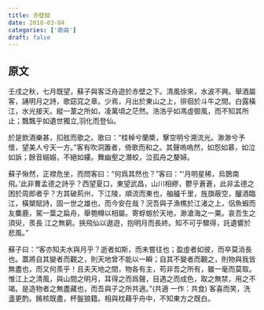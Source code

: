 ```yaml
---
title: 赤壁赋
date: 2018-03-04
categories: ['歌曲']
draft: false
---
```


## 原文

壬戌之秋，七月既望，蘇子與客泛舟遊於赤壁之下。清風徐來，水波不興。舉酒屬客，誦明月之詩，歌窈窕之章。少焉，月出於東山之上，徘徊於斗牛之間。白露橫江，水光接天。縱一葦之所如，凌萬頃之茫然。浩浩乎如馮虛御風，而不知其所止；飄飄乎如遺世獨立,羽化而登仙。

於是飲酒樂甚，扣舷而歌之。歌曰：“桂棹兮蘭槳，擊空明兮溯流光。渺渺兮予懷，望美人兮天一方。”客有吹洞簫者，倚歌而和之。其聲嗚嗚然，如怨如慕，如泣如訴；餘音嫋嫋，不絕如縷。舞幽壑之潛蛟，泣孤舟之嫠婦。

蘇子愀然，正襟危坐，而問客曰：“何爲其然也？”客曰：“‘月明星稀，烏鵲南飛。’此非曹孟德之詩乎？西望夏口，東望武昌，山川相繆，鬱乎蒼蒼，此非孟德之困於周郎者乎？方其破荊州，下江陵，順流而東也，舳艫千里，旌旗蔽空，釃酒臨江，橫槊賦詩，固一世之雄也，而今安在哉？況吾與子漁樵於江渚之上，侶魚蝦而友麋鹿，駕一葉之扁舟，舉匏樽以相屬。寄蜉蝣於天地，渺滄海之一粟。哀吾生之須臾，羨長 江之無窮。挾飛仙以遨遊，抱明月而長終。知不可乎驟得，託遺響於悲風。”

蘇子曰：“客亦知夫水與月乎？逝者如斯，而未嘗往也；盈虛者如彼，而卒莫消長也。蓋將自其變者而觀之，則天地曾不能以一瞬；自其不變者而觀之，則物與我皆無盡也，而又何羨乎！且夫天地之間，物各有主，苟非吾之所有，雖一毫而莫取。惟江上之清風，與山間之明月，耳得之而爲聲，目遇之而成色，取之無禁，用之不竭。是造物者之無盡藏也，而吾與子之所共適。”(共適 一作：共食)
客喜而笑，洗盞更酌。餚核既盡，杯盤狼籍。相與枕藉乎舟中，不知東方之既白。
